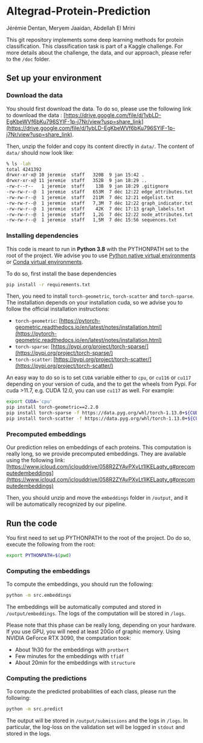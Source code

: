 # Altegrad-Protein-Prediction

Jérémie Dentan, Meryem Jaaidan, Abdellah El Mrini

This git repository implements some deep learning methods for protein classification. This classification task is part of a Kaggle challenge. For more details about the challenge, the data, and our approach, please refer to the `/doc` folder.

## Set up your environment

### Download the data

You should first download the data. To do so, please use the following link to download the data : [https://drive.google.com/file/d/1ybLD-EgKbeWVf6bKu796SYIF-1p-j7Nr/view?usp=share_link](https://drive.google.com/file/d/1ybLD-EgKbeWVf6bKu796SYIF-1p-j7Nr/view?usp=share_link).

Then, unzip the folder and copy its content directly in `data/`. The content of `data/` should now look like:

```bash
% ls -lah
total 4241392
drwxr-xr-x@ 10 jeremie  staff   320B  9 jan 15:42 .
drwxr-xr-x@ 11 jeremie  staff   352B  9 jan 18:29 ..
-rw-r--r--   1 jeremie  staff    13B  9 jan 18:29 .gitignore
-rw-rw-r--@  1 jeremie  staff   653M  7 déc 12:22 edge_attributes.txt
-rw-rw-r--@  1 jeremie  staff   211M  7 déc 12:21 edgelist.txt
-rw-rw-r--@  1 jeremie  staff   7,3M  7 déc 12:22 graph_indicator.txt
-rw-rw-r--@  1 jeremie  staff    42K  7 déc 17:13 graph_labels.txt
-rw-rw-r--@  1 jeremie  staff   1,2G  7 déc 12:22 node_attributes.txt
-rw-rw-r--@  1 jeremie  staff   1,5M  7 déc 15:56 sequences.txt
```

### Installing dependencies

This code is meant to run in **Python 3.8** with the PYTHONPATH set to the root of the project. We advise you to use [Python native virtual environments](https://docs.python.org/3/library/venv.html) or [Conda virtual environments](https://conda.io/projects/conda/en/latest/user-guide/tasks/manage-environments.html).

To do so, first install the base dependencies

```bash
pip install -r requirements.txt
```

Then, you need to install `torch-geometric`, `torch-scatter` and `torch-sparse`. The installation depends on your installation cuda, so we advise you to follow the official installation instructions:
* `torch-geometric`: [https://pytorch-geometric.readthedocs.io/en/latest/notes/installation.html](https://pytorch-geometric.readthedocs.io/en/latest/notes/installation.html)
* `torch-sparse`: [https://pypi.org/project/torch-sparse/](https://pypi.org/project/torch-sparse/)
* `torch-scatter`: [https://pypi.org/project/torch-scatter/](https://pypi.org/project/torch-scatter/)

An easy way to do so is to set `CUDA` variable either to `cpu`, or `cu116` or `cu117` depending on your version of cuda, and the to get the wheels from Pypi. For cuda >11.7, e.g. CUDA 12.0, you can use `cu117` as well. For example:

```bash
export CUDA='cpu'
pip install torch-geometric==2.2.0
pip install torch-sparse -f https://data.pyg.org/whl/torch-1.13.0+${CUDA}.html
pip install torch-scatter -f https://data.pyg.org/whl/torch-1.13.0+${CUDA}.html
```

### Precomputed embeddings

Our prediction relies on embeddings of each proteins. This computation is really long, so we provide precomputed embeddings. They are available using the following link: [https://www.icloud.com/iclouddrive/058R2ZYAvPXvLt1IKELaqty_g#precomputedembeddings](https://www.icloud.com/iclouddrive/058R2ZYAvPXvLt1IKELaqty_g#precomputedembeddings)

Then, you should unzip and move the `embeddings` folder in `/output`, and it will be automatically recognized by our pipeline.

## Run the code

You first need to set up PYTHONPATH to the root of the project. Do do so, execute the following from the root:

```bash
export PYTHONPATH=$(pwd)
```

### Computing the embeddings

To compute the embeddings, you should run the following:

```bash
python -m src.embeddings
```

The embeddings will be automatically computed and stored in `/output/embeddings`. The logs of the computation will be stored in `/logs`.

Please note that this phase can be really long, depending on your hardware. If you use GPU, you will need at least 20Go of graphic memory. Using NVIDIA GeForce RTX 3090, the computation took:

* About 1h30 for the embeddings with `protbert`
* Few minutes for the embeddings with `tfidf`
* About 20min for the embeddings with `structure`

### Computing the predictions

To compute the predicted probabilities of each class, please run the following:

```bash
python -m src.predict
```

The output will be stored in `/output/submissions` and the logs in `/logs`. In particular, the log-loss on the validation set will be logged in `stdout` and stored in the logs.
